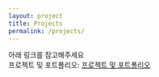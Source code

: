 ```yaml
---
layout: project
title: Projects
permalink: /projects/
---
```


아래 링크를 잠고해주세요<br>
프로젝트 및 포트폴리오: [프로젝트 및 포트폴리오]

[프로젝트 및 포트폴리오]: https://pinnate-orchid-cc0.notion.site/Portfolio-06915ea99e3a44bcaa6573e0bef175cb
